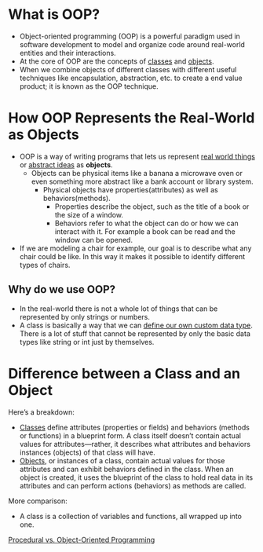 # What is OOP?
- Object-oriented programming (OOP) is a powerful paradigm used in software development to model and organize code around real-world entities and their interactions.
- At the core of OOP are the concepts of <u>classes</u> and <u>objects</u>.
- When we combine objects of different classes with different useful techniques like encapsulation, abstraction, etc. to create a end value product; it is known as the OOP technique.
# How OOP Represents the Real-World as Objects
- OOP is a way of writing programs that lets us represent <u>real world things</u> or <u>abstract ideas</u> as **objects**.
	- Objects can be physical items like a banana a microwave oven or even something more abstract like a bank account or library system.
		- Physical objects have properties(attributes) as well as behaviors(methods). 
			- Properties describe the object, such as the title of a book or the size of a window.
			- Behaviors refer to what the object can do or how we can interact with it. For example a book can be read and the window can be opened.
- If we are modeling a chair for example, our goal is to describe what any chair could be like. In this way it makes it possible to identify different types of chairs.

## Why do we use OOP?
- In the real-world there is not a whole lot of things that can be represented by only strings or numbers.
- A class is basically a way that we can <u>define our own custom data type</u>. There is a lot of stuff that cannot be represented by only the basic data types like string or int just by themselves.



# Difference between a Class and an Object
Here’s a breakdown:
- <u>Classes</u> define attributes (properties or fields) and behaviors (methods or functions) in a blueprint form. A class itself doesn’t contain actual values for attributes—rather, it describes what attributes and behaviors instances (objects) of that class will have.
- <u>Objects</u>, or instances of a class, contain actual values for those attributes and can exhibit behaviors defined in the class. When an object is created, it uses the blueprint of the class to hold real data in its attributes and can perform actions (behaviors) as methods are called.

More comparison:
- A class is a collection of variables and functions, all wrapped up into one.


[Procedural vs. Object-Oriented Programming](Paradigms.md)



